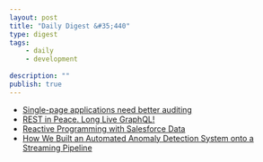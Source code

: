 ```yaml
---
layout: post
title: "Daily Digest &#35;440"
type: digest
tags: 
    - daily
    - development
    
description: ""
publish: true
---
```


- [Single-page applications need better auditing](https://blog.sqreen.com/single-page-application-auditing/)
- [REST in Peace. Long Live GraphQL!](https://blog.risingstack.com/rest-in-peace-long-live-graphql/)
- [Reactive Programming with Salesforce Data](https://blog.heroku.com/reactive-programming-salesforce-data)
- [How We Built an Automated Anomaly Detection System onto a Streaming Pipeline](https://engineering.salesforce.com/how-we-built-an-automated-anomaly-detection-system-onto-a-streaming-pipeline-84ecfd6420e0)
